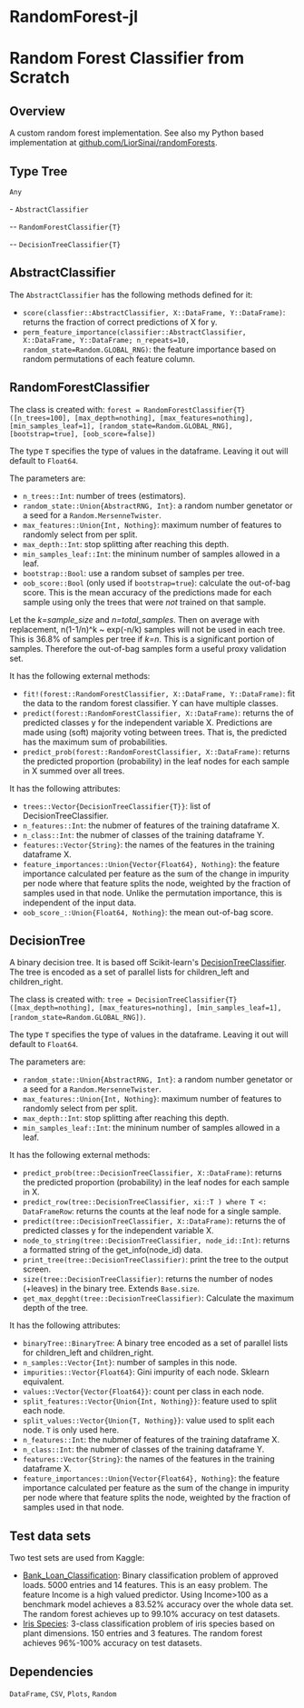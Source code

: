 # RandomForest-jl
# Random Forest Classifier from Scratch

## Overview

A custom random forest implementation. See also my Python based implementation at [github.com/LiorSinai/randomForests](https://github.com/LiorSinai/randomForests).

## Type Tree

`Any`

\-  `AbstractClassifier`

\-\- `RandomForestClassifier{T}`

\-\- `DecisionTreeClassifier{T}`

## AbstractClassifier

The `AbstractClassifier` has the following methods defined for it:

- `score(classfier::AbstractClassifier, X::DataFrame, Y::DataFrame)`: returns the fraction of correct predictions of X for y.
- `perm_feature_importance(classifier::AbstractClassifier,  X::DataFrame, Y::DataFrame; n_repeats=10, random_state=Random.GLOBAL_RNG)`: the feature importance based on random permutations of each feature column.

## RandomForestClassifier
The class is created with:
`forest = RandomForestClassifier{T}([n_trees=100], [max_depth=nothing], [max_features=nothing], [min_samples_leaf=1], [random_state=Random.GLOBAL_RNG], [bootstrap=true], [oob_score=false])`

The type `T` specifies the type of values in the dataframe. Leaving it out will default to `Float64`.

The parameters are:
- `n_trees::Int`: number of trees (estimators).
- `random_state::Union{AbstractRNG, Int}`: a random number genetator or a seed for a `Random.MersenneTwister`.
- `max_features::Union{Int, Nothing}`: maximum number of features to randomly select from per split.
- `max_depth::Int`: stop splitting after reaching this depth.
- `min_samples_leaf::Int`: the mininum number of samples allowed in a leaf.
- `bootstrap::Bool`: use a random subset of samples per tree.
- `oob_score::Bool` (only used if `bootstrap=true`): calculate the out-of-bag score. This is the mean accuracy of the predictions made for each sample using
only the trees that were _not_ trained on that sample.

Let the _k=sample_size_ and _n=total_samples_.
Then on average with replacement, n(1-1/n)^k ~ exp(-n/k) samples will not be used in each tree. This is 36.8% of samples per tree if _k=n_.
This is a significant portion of samples. Therefore the out-of-bag samples form a useful proxy validation set.

It has the following external methods:
- `fit!(forest::RandomForestClassifier, X::DataFrame, Y::DataFrame)`: fit the data to the random forest classifier. Y can have multiple classes.
- `predict(forest::RandomForestClassifier, X::DataFrame)`: returns the of predicted classes y for the independent variable X. Predictions are made using (soft) majority voting between trees. That is, the predicted has the maximum sum of probabilities.
- `predict_prob(forest::RandomForestClassifier, X::DataFrame)`: returns the predicted proportion (probability) in the leaf nodes for each sample in X summed over all trees.

It has the following attributes:
- `trees::Vector{DecisionTreeClassifier{T}}`: list of DecisionTreeClassifier.
- `n_features::Int`: the nubmer of features of the training dataframe X.
- `n_class::Int`: the nubmer of classes of the training dataframe Y.
- `features::Vector{String}`: the names of the features in the training dataframe X.
- `feature_importances::Union{Vector{Float64}, Nothing}`: the feature importance calculated per feature as the sum of the change in impurity per node where that feature splits the node,
weighted by the fraction of samples used in that node.
Unlike the permutation importance, this is independent of the input data.
- `oob_score_::Union{Float64, Nothing}`: the mean out-of-bag score.

## DecisionTree
A binary decision tree. It is based off Scikit-learn's [DecisionTreeClassifier](https://scikit-learn.org/stable/modules/generated/sklearn.tree.DecisionTreeClassifier.html).
 The tree is encoded as a set of parallel lists for children_left and children_right.

The class is created with:
`tree = DecisionTreeClassifier{T}([max_depth=nothing], [max_features=nothing], [min_samples_leaf=1], [random_state=Random.GLOBAL_RNG])`.

The type `T` specifies the type of values in the dataframe. Leaving it out will default to `Float64`.

The parameters are:
- `random_state::Union{AbstractRNG, Int}`: a random number genetator or a seed for a `Random.MersenneTwister`.
- `max_features::Union{Int, Nothing}`: maximum number of features to randomly select from per split.
- `max_depth::Int`: stop splitting after reaching this depth.
- `min_samples_leaf::Int`: the mininum number of samples allowed in a leaf.

It has the following external methods:
- `predict_prob(tree::DecisionTreeClassifier, X::DataFrame)`: returns the predicted proportion (probability) in the leaf nodes for each sample in X.
- `predict_row(tree::DecisionTreeClassifier, xi::T ) where T <: DataFrameRow`: returns the counts at the leaf node for a single sample.
- `predict(tree::DecisionTreeClassifier, X::DataFrame)`: returns the of predicted classes y for the independent variable X.
- `node_to_string(tree::DecisionTreeClassifier, node_id::Int)`: returns a formatted string of the get_info(node_id) data.
- `print_tree(tree::DecisionTreeClassifier)`: print the tree to the output screen.
- `size(tree::DecisionTreeClassifier)`: returns the number of nodes (+leaves) in the binary tree. Extends `Base.size`.
- `get_max_depght(tree::DecisionTreeClassifier)`: Calculate the maximum depth of the tree.


It has the following attributes:
- `binaryTree::BinaryTree`: A binary tree encoded as a set of parallel lists for children_left and children_right.
- `n_samples::Vector{Int}`: number of samples in this node.
- `impurities::Vector{Float64}`: Gini impurity of each node. Sklearn equivalent.
- `values::Vector{Vector{Float64}}`: count per class in each node.
- `split_features::Vector{Union{Int, Nothing}}`: feature used to split each node.
- `split_values::Vector{Union{T, Nothing}}`: value used to split each node. `T` is only used here.
- `n_features::Int`: the nubmer of features of the training dataframe X.
- `n_class::Int`: the nubmer of classes of the training dataframe Y.
- `features::Vector{String}`: the names of the features in the training dataframe X.
- `feature_importances::Union{Vector{Float64}, Nothing}`: the feature importance calculated per feature as the sum of the change in impurity per node where that feature splits the node,
weighted by the fraction of samples used in that node.

## Test data sets

Two test sets are used from Kaggle:
- [Bank_Loan_Classification](https://www.kaggle.com/sriharipramod/bank-loan-classification/): Binary classification problem of approved loads. 5000 entries and 14 features.
This is an easy problem. The feature Income is a high valued predictor. Using Income>100 as a benchmark model achieves a 83.52% accuracy over the whole data set.
The random forest achieves up to 99.10% accuracy on test datasets.
- [Iris Species](https://www.kaggle.com/uciml/iris): 3-class classification problem of iris species based on plant dimensions. 150 entries and 3 features.
The random forest achieves 96%-100% accuracy on test datasets.

## Dependencies

`DataFrame`, `CSV`, `Plots`, `Random`
